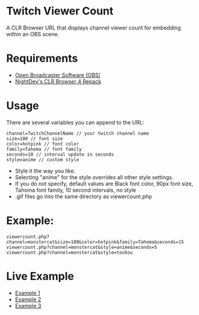 # Twitch Viewer Count
A CLR Browser URL that displays channel viewer count for embedding within an OBS scene.

# Requirements
- [Open Broadcaster Software (OBS)](https://obsproject.com/)
- [NightDev's CLR Browser 4 Repack](http://cdn.nightdev.com/clrbrowser4_repack.zip)

# Usage

There are several variables you can append to the URL:
```
channel=TwitchChannelName // your twitch channel name
size=100 // font size
color=hotpink // font color
family=Tahoma // font family
seconds=10 // interval update in seconds
style=anime // custom style
```
- Style it the way you like.
- Selecting "anime" for the style overrides all other style settings.
- If you do not specify, default values are Black font color, 90px font size, Tahoma font family, 10 second intervals, no style
- .gif files go into the same directory as viewercount.php

# Example:
```
viewercount.php?channel=monstercat&size=100&color=hotpink&family=Tahoma&seconds=15
viewercount.php?channel=monstercat&style=anime&seconds=5
viewercount.php?channel=monstercat&style=touhou
```
# Live Example

- [Example 1](http://www.intechnicolor.net/twitch/viewercount.php?channel=monstercat&size=100&color=hotpink&family=Tahoma&seconds=15)
- [Example 2](http://www.intechnicolor.net/twitch/viewercount.php?channel=monstercat&style=anime&seconds=5)
- [Example 3](http://www.intechnicolor.net/twitch/viewercount.php?channel=monstercat&style=touhou)
